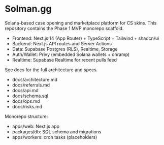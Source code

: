 # Solman.gg

Solana-based case opening and marketplace platform for CS skins. This repository contains the Phase 1 MVP monorepo scaffold.

- Frontend: Next.js 14 (App Router) + TypeScript + Tailwind + shadcn/ui
- Backend: Next.js API routes and Server Actions
- Data: Supabase Postgres (RLS), Realtime, Storage
- Auth/Wallet: Privy (embedded Solana wallets + onramp)
- Realtime: Supabase Realtime for recent pulls feed

See docs for the full architecture and specs.

- docs/architecture.md
- docs/referrals.md
- docs/api.md
- docs/schema.sql
- docs/ops.md
- docs/risks.md

Monorepo structure:
- apps/web: Next.js app
- packages/db: SQL schema and migrations
- apps/workers: cron tasks (placeholders)
